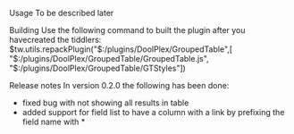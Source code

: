 Usage
To be described later

Building
Use the following command to built the plugin after you havecreated the tiddlers:
$tw.utils.repackPlugin("$:/plugins/DoolPlex/GroupedTable",[
    "$:/plugins/DoolPlex/GroupedTable/GroupedTable.js", 
    "$:/plugins/DoolPlex/GroupedTable/GTStyles"])

Release notes
In version 0.2.0 the following has been done:
- fixed bug with not showing all results in table
- added support for field list to have a column with a link by prefixing the field name with *